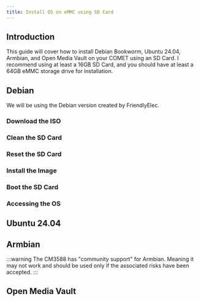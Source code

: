 ```yaml
---
title: Install OS on eMMC using SD Card
---
```


## Introduction
This guide will cover how to install Debian Bookworm, Ubuntu 24.04, Armbian, and Open Media Vault on your COMET using an SD Card. I recommend using at least a 16GB SD Card, and you should have at least a 64GB eMMC storage drive for installation. 


## Debian
We will be using the Debian version created by FriendlyElec. 

### Download the ISO

### Clean the SD Card

### Reset the SD Card

### Install the Image

### Boot the SD Card

### Accessing the OS

## Ubuntu 24.04

## Armbian
:::warning
The CM3588 has "community support" for Armbian. Meaning it may not work and should be used only if the associated risks have been accepted.
:::


## Open Media Vault
